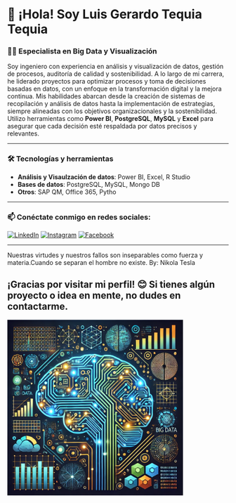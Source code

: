 # 👋 ¡Hola! Soy Luis Gerardo Tequia Tequia

### 👨‍💻 Especialista en Big Data y Visualización

Soy ingeniero con experiencia en análisis y visualización de datos, gestión de procesos, auditoría de calidad y sostenibilidad. A lo largo de mi carrera, he liderado proyectos para optimizar procesos y toma de decisiones basadas en datos, con un enfoque en la transformación digital y la mejora continua. Mis habilidades abarcan desde la creación de sistemas de recopilación y análisis de datos hasta la implementación de estrategias, siempre alineadas con los objetivos organizacionales y la sostenibilidad. Utilizo herramientas como **Power BI**, **PostgreSQL**, **MySQL** y **Excel** para asegurar que cada decisión esté respaldada por datos precisos y relevantes.

---

### 🛠️ Tecnologías y herramientas

- **Análisis y Visaulzación de datos**: Power BI, Excel, R Studio
- **Bases de datos**: PostgreSQL, MySQL, Mongo DB
- **Otros**: SAP QM, Office 365, Pytho

---

### 📫 Conéctate conmigo en redes sociales:

[![LinkedIn](https://img.shields.io/badge/LinkedIn-0A66C2?style=for-the-badge&logo=linkedin&logoColor=white)](https://www.linkedin.com/in/luis-gerardo-tequia-tequia-6aa64114a?trk=contact-info)
[![Instagram](https://img.shields.io/badge/Instagram-E4405F?style=for-the-badge&logo=instagram&logoColor=white)](https://instagram.com/luistequiat?igsh=dWs1N2JuM2Nrbzkz)
[![Facebook](https://img.shields.io/badge/Facebook-1877F2?style=for-the-badge&logo=facebook&logoColor=white)](https://www.facebook.com/tu-perfil-facebook)

---
Nuestras virtudes y nuestros fallos son inseparables como fuerza y materia.Cuando se separan el hombre no existe. By: Nikola Tesla

¡Gracias por visitar mi perfil! 😊 Si tienes algún proyecto o idea en mente, no dudes en contactarme.
------
<img src="https://raw.githubusercontent.com/LuisGerardoTequia/LuisGerardoTequia/main/IA%20%26%20Big%20Data.png" alt="IA & Big Data" width="400" />
